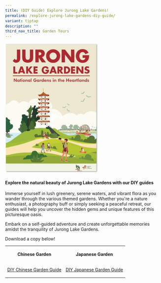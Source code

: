 ```yaml
---
title: (DIY Guide) Explore Jurong Lake Gardens!
permalink: /explore-jurong-lake-gardens-diy-guide/
variant: tiptap
description: ""
third_nav_title: Garden Tours
---
```

<p></p>
<div class="isomer-image-wrapper">
<img style="width: 60%;" height="auto" width="100%" alt="" src="/images/JLG_cover_shadow.jpg">
</div>
<h4>Explore the natural beauty of Jurong Lake Gardens with our DIY guides</h4>
<p>Immerse yourself in lush greenery, serene waters, and vibrant flora as
you wander through the various themed gardens. Whether you're a nature
enthusiast, a photography buff or simply seeking a peaceful retreat, our
guides will help you uncover the hidden gems and unique features of this
picturesque oasis.</p>
<p>Embark on a self-guided adventure and create unforgettable memories amidst
the tranquility of Jurong Lake Gardens.</p>
<p>Download a copy below!</p>
<table style="minWidth: 50px">
<colgroup>
<col>
<col>
</colgroup>
<tbody>
<tr>
<th rowspan="1" colspan="1">
<p>Chinese Garden</p>
</th>
<th rowspan="1" colspan="1">
<p>Japanese Garden</p>
</th>
</tr>
<tr>
<td rowspan="1" colspan="1">
<p><a href="/files/DIY_CHINESE_GARDEN_GUIDE.pdf" rel="noopener nofollow" target="_blank">DIY Chinese Garden Guide</a>
</p>
</td>
<td rowspan="1" colspan="1">
<p><a href="/files/DIY_JAPANESE_GARDEN_GUIDE.pdf" rel="noopener nofollow" target="_blank">DIY Japanese Garden Guide</a>
</p>
</td>
</tr>
</tbody>
</table>
<h3></h3>
<p></p>